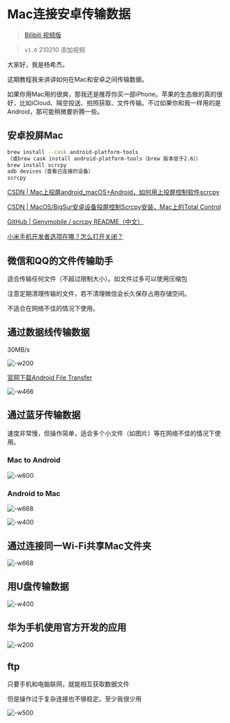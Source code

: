 # Mac连接安卓传输数据

> [Bilibili 视频版](https://www.bilibili.com/video/BV14A411M7Yh)

> `v1.0` 210210 添加视频

大家好，我是杨希杰。

这期教程我来讲讲如何在Mac和安卓之间传输数据。

如果你用Mac用的很爽，那我还是推荐你买一部iPhone。苹果的生态做的真的很好，比如iCloud、隔空投送、拍照获取、文件传输。不过如果你和我一样用的是Android，那可能稍微要折腾一些。

## 安卓投屏Mac
```bash
brew install --cask android-platform-tools
（或brew cask install android-platform-tools（brew 版本低于2.6））
brew install scrcpy
adb devices（查看已连接的设备）
scrcpy
```

[CSDN | Mac上投屏android_macOS+Android，如何用上投屏控制软件scrcpy](https://blog.csdn.net/weixin_39653448/article/details/111813429)

[CSDN | MacOS/BigSur安卓设备投屏控制Scrcpy安装，Mac上的Total Control](https://blog.csdn.net/cupster/article/details/111387005)

[GitHub | Genymobile / scrcpy README（中文）](https://github.com/Genymobile/scrcpy/blob/master/README.zh-Hans.md)

[小米手机开发者选项在哪？怎么打开关闭？](https://jingyan.baidu.com/article/d5c4b52bb1d28eda570dc558.html)

## 微信和QQ的文件传输助手
适合传输任何文件（不超过限制大小）。如文件过多可以使用压缩包

注意定期清理传输的文件，若不清理微信会长久保存占用存储空间。

不适合在网络不佳的情况下使用。
## 通过数据线传输数据
30MB/s

![-w200](media/15971353157286/16129272527593.jpg)

[官网下载Android File Transfer](https://www.android.com/filetransfer/)

![-w466](media/15971353157286/16129280421120.jpg)

## 通过蓝牙传输数据
速度非常慢，但操作简单，适合多个小文件（如图片）等在网络不佳的情况下使用。

### Mac to Android
![-w600](media/15971353157286/16129271283013.jpg)
### Android to Mac


![-w668](media/15971353157286/16129281059651.jpg)

![-w400](media/15971353157286/16129271553176.jpg)

## 通过连接同一Wi-Fi共享Mac文件夹
![-w668](media/15971353157286/16129281462820.jpg)

## 用U盘传输数据
![-w400](media/15971353157286/IMG_20210210_122802.jpg)

## 华为手机使用官方开发的应用
![-w200](media/15971353157286/16129314106342.jpg)

## ftp
只要手机和电脑联网，就能相互获取数据文件

但是操作过于复杂连接也不够稳定。至少我很少用

![-w500](media/15971353157286/16129315438220.jpg)
